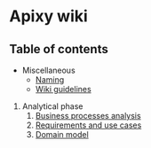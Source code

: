 # Apixy wiki

## Table of contents

- Miscellaneous
  - [Naming](./misc/Naming)
  - [Wiki guidelines](./misc/wiki-guidelines)

1. Analytical phase
   1. [Business processes analysis](./it1/01_business-processes)
   2. [Requirements and use cases](./it1/02_requirements)
   3. [Domain model](./it1/03_domain-model)
